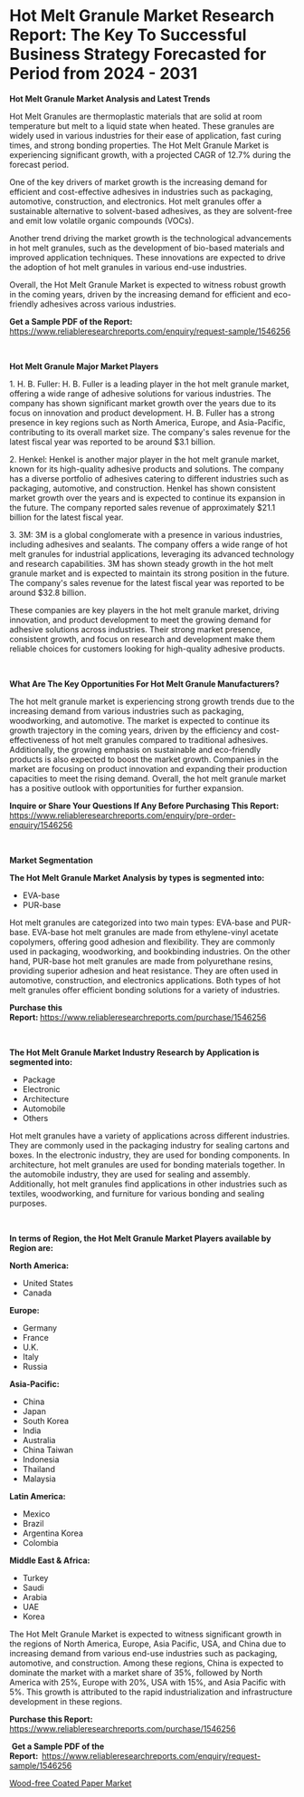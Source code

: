 <p><h1>Hot Melt Granule Market Research Report: The Key To Successful Business Strategy Forecasted for Period from 2024 - 2031</h1></p><p><strong>Hot Melt Granule Market Analysis and Latest Trends</strong></p>
<p><p>Hot Melt Granules are thermoplastic materials that are solid at room temperature but melt to a liquid state when heated. These granules are widely used in various industries for their ease of application, fast curing times, and strong bonding properties. The Hot Melt Granule Market is experiencing significant growth, with a projected CAGR of 12.7% during the forecast period.</p><p>One of the key drivers of market growth is the increasing demand for efficient and cost-effective adhesives in industries such as packaging, automotive, construction, and electronics. Hot melt granules offer a sustainable alternative to solvent-based adhesives, as they are solvent-free and emit low volatile organic compounds (VOCs).</p><p>Another trend driving the market growth is the technological advancements in hot melt granules, such as the development of bio-based materials and improved application techniques. These innovations are expected to drive the adoption of hot melt granules in various end-use industries.</p><p>Overall, the Hot Melt Granule Market is expected to witness robust growth in the coming years, driven by the increasing demand for efficient and eco-friendly adhesives across various industries.</p></p>
<p><strong>Get a Sample PDF of the Report:&nbsp;</strong> <a href="https://www.reliableresearchreports.com/enquiry/request-sample/1546256">https://www.reliableresearchreports.com/enquiry/request-sample/1546256</a></p>
<p>&nbsp;</p>
<p><strong>Hot Melt Granule Major Market Players</strong></p>
<p><p>1. H. B. Fuller: H. B. Fuller is a leading player in the hot melt granule market, offering a wide range of adhesive solutions for various industries. The company has shown significant market growth over the years due to its focus on innovation and product development. H. B. Fuller has a strong presence in key regions such as North America, Europe, and Asia-Pacific, contributing to its overall market size. The company's sales revenue for the latest fiscal year was reported to be around $3.1 billion.</p><p>2. Henkel: Henkel is another major player in the hot melt granule market, known for its high-quality adhesive products and solutions. The company has a diverse portfolio of adhesives catering to different industries such as packaging, automotive, and construction. Henkel has shown consistent market growth over the years and is expected to continue its expansion in the future. The company reported sales revenue of approximately $21.1 billion for the latest fiscal year.</p><p>3. 3M: 3M is a global conglomerate with a presence in various industries, including adhesives and sealants. The company offers a wide range of hot melt granules for industrial applications, leveraging its advanced technology and research capabilities. 3M has shown steady growth in the hot melt granule market and is expected to maintain its strong position in the future. The company's sales revenue for the latest fiscal year was reported to be around $32.8 billion.</p><p>These companies are key players in the hot melt granule market, driving innovation, and product development to meet the growing demand for adhesive solutions across industries. Their strong market presence, consistent growth, and focus on research and development make them reliable choices for customers looking for high-quality adhesive products.</p></p>
<p>&nbsp;</p>
<p><strong>What Are The Key Opportunities For Hot Melt Granule Manufacturers?</strong></p>
<p><p>The hot melt granule market is experiencing strong growth trends due to the increasing demand from various industries such as packaging, woodworking, and automotive. The market is expected to continue its growth trajectory in the coming years, driven by the efficiency and cost-effectiveness of hot melt granules compared to traditional adhesives. Additionally, the growing emphasis on sustainable and eco-friendly products is also expected to boost the market growth. Companies in the market are focusing on product innovation and expanding their production capacities to meet the rising demand. Overall, the hot melt granule market has a positive outlook with opportunities for further expansion.</p></p>
<p><strong>Inquire or Share Your Questions If Any Before Purchasing This Report:</strong> <a href="https://www.reliableresearchreports.com/enquiry/pre-order-enquiry/1546256">https://www.reliableresearchreports.com/enquiry/pre-order-enquiry/1546256</a></p>
<p>&nbsp;</p>
<p><strong>Market Segmentation</strong></p>
<p><strong>The Hot Melt Granule Market Analysis by types is segmented into:</strong></p>
<p><ul><li>EVA-base</li><li>PUR-base</li></ul></p>
<p><p>Hot melt granules are categorized into two main types: EVA-base and PUR-base. EVA-base hot melt granules are made from ethylene-vinyl acetate copolymers, offering good adhesion and flexibility. They are commonly used in packaging, woodworking, and bookbinding industries. On the other hand, PUR-base hot melt granules are made from polyurethane resins, providing superior adhesion and heat resistance. They are often used in automotive, construction, and electronics applications. Both types of hot melt granules offer efficient bonding solutions for a variety of industries.</p></p>
<p><strong>Purchase this Report:&nbsp;</strong><a href="https://www.reliableresearchreports.com/purchase/1546256">https://www.reliableresearchreports.com/purchase/1546256</a></p>
<p>&nbsp;</p>
<p><strong>The Hot Melt Granule Market Industry Research by Application is segmented into:</strong></p>
<p><ul><li>Package</li><li>Electronic</li><li>Architecture</li><li>Automobile</li><li>Others</li></ul></p>
<p><p>Hot melt granules have a variety of applications across different industries. They are commonly used in the packaging industry for sealing cartons and boxes. In the electronic industry, they are used for bonding components. In architecture, hot melt granules are used for bonding materials together. In the automobile industry, they are used for sealing and assembly. Additionally, hot melt granules find applications in other industries such as textiles, woodworking, and furniture for various bonding and sealing purposes.</p></p>
<p>&nbsp;</p>
<p><strong>In terms of Region, the Hot Melt Granule Market Players available by Region are:</strong></p>
<p>
    <p> <strong> North America: </strong>
        <ul>
            <li>United States</li>
            <li>Canada</li>
        </ul>
        </p> 
    <p> <strong> Europe: </strong>
        <ul>
            <li>Germany</li>
            <li>France</li>
            <li>U.K.</li>
            <li>Italy</li>
            <li>Russia</li>
        </ul>
        </p> 
    <p> <strong> Asia-Pacific: </strong>
        <ul>
            <li>China</li>
            <li>Japan</li>
            <li>South Korea</li>
            <li>India</li>
            <li>Australia</li>
            <li>China Taiwan</li>
            <li>Indonesia</li>
            <li>Thailand</li>
            <li>Malaysia</li>
        </ul>
        </p> 
    <p> <strong> Latin America: </strong>
        <ul>
            <li>Mexico</li>
            <li>Brazil</li>
            <li>Argentina Korea</li>
            <li>Colombia</li>
        </ul>
        </p> 
    <p> <strong> Middle East & Africa: </strong>
        <ul>
            <li>Turkey</li>
            <li>Saudi</li>
            <li>Arabia</li>
            <li>UAE</li>
            <li>Korea</li>
        </ul>
    </p>
    </p>
<p><p>The Hot Melt Granule Market is expected to witness significant growth in the regions of North America, Europe, Asia Pacific, USA, and China due to increasing demand from various end-use industries such as packaging, automotive, and construction. Among these regions, China is expected to dominate the market with a market share of 35%, followed by North America with 25%, Europe with 20%, USA with 15%, and Asia Pacific with 5%. This growth is attributed to the rapid industrialization and infrastructure development in these regions.</p></p>
<p><strong>Purchase this Report: </strong><a href="https://www.reliableresearchreports.com/purchase/1546256">https://www.reliableresearchreports.com/purchase/1546256</a></p>
<p>&nbsp;<strong>Get a Sample PDF of the Report:&nbsp;&nbsp;</strong><a href="https://www.reliableresearchreports.com/enquiry/request-sample/1546256">https://www.reliableresearchreports.com/enquiry/request-sample/1546256</a></p>
<p><strong></strong></p>
<p><p><a href="https://github.com/moyahfrancoestellec51j635wcx/Market-Research-Report-List-1/blob/main/wood-free-coated-paper-market.md">Wood-free Coated Paper Market</a></p></p>